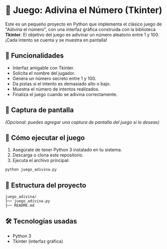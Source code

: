 
# 🎯 Juego: Adivina el Número (Tkinter)

Este es un pequeño proyecto en Python que implementa el clásico juego de "Adivina el número", con una interfaz gráfica construida con la biblioteca **Tkinter**. El objetivo del juego es adivinar un número aleatorio entre 1 y 100. ¡Cada intento se cuenta y se muestra en pantalla!

## 🧠 Funcionalidades

* Interfaz amigable con Tkinter.
* Solicita el nombre del jugador.
* Genera un número secreto entre 1 y 100.
* Da pistas si el intento es demasiado alto o bajo.
* Muestra el número de intentos realizados.
* Finaliza el juego cuando se adivina correctamente.

## 📸 Captura de pantalla

*(Opcional: puedes agregar una captura de pantalla del juego si lo deseas)*

## 🚀 Cómo ejecutar el juego

1. Asegúrate de tener Python 3 instalado en tu sistema.
2. Descarga o clona este repositorio.
3. Ejecuta el archivo principal:

```bash
python juego_adivina.py
```

## 📂 Estructura del proyecto

```
juego_adivina/
├── juego_adivina.py
├── README.md
```

## 🛠 Tecnologías usadas

* Python 3
* Tkinter (interfaz gráfica)

